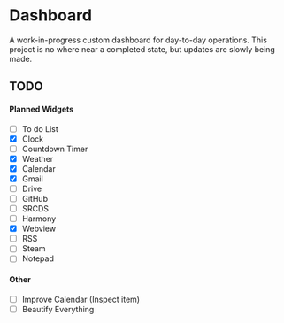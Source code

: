 # Dashboard

A work-in-progress custom dashboard for day-to-day operations. This project is no where near a completed state, but updates are slowly being made.

## TODO

#### Planned Widgets

- [ ] To do List
- [x] Clock
- [ ] Countdown Timer
- [x] Weather
- [x] Calendar
- [x] Gmail
- [ ] Drive
- [ ] GitHub
- [ ] SRCDS
- [ ] Harmony
- [x] Webview
- [ ] RSS
- [ ] Steam
- [ ] Notepad

#### Other

- [ ] Improve Calendar (Inspect item)
- [ ] Beautify Everything